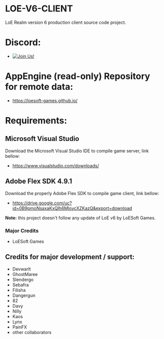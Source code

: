 # LOE-V6-CLIENT
LoE Realm version 6 production client source code project.

# Discord:
- [![Join Us!](https://discordapp.com/api/guilds/345060662260531202/embed.png)](https://discord.gg/jHNTjun)

# AppEngine (read-only) Repository for remote data:
- https://loesoft-games.github.io/

# Requirements:
## Microsoft Visual Studio
Download the Microsoft Visual Studio IDE to compile game server, link bellow:
- https://www.visualstudio.com/downloads/

## Adobe Flex SDK 4.9.1
Download the properly Adobe Flex SDK to compile game client, link bellow:
- https://drive.google.com/uc?id=0B9pmoNsaxaKxQlh6MloycXZKazQ&export=download

**Note:** this project doesn't follow any update of LoE v6 by LoESoft Games.

### Major Credits
- LoESoft Games

## Credits for major development / support:
- Devwarlt
- GhostMaree
- Slendergo
- Sebafra
- Filisha
- Dangergun
- 82
- Davy
- Nilly
- Kaos
- Lynx
- PainFX
- other collaborators
